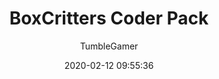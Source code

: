 ---
title: BoxCritters Coder Pack
description: A tool to help people create mods for box critters
date: 2020-02-12 09:55:36
author:
  - TumbleGamer
unfinished: true
buttons:
  - name: Source
    href: https://github.com/boxcritters/boxcritters-coder-pack
---
